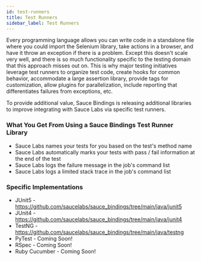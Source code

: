 ```yaml
---
id: test-runners
title: Test Runners
sidebar_label: Test Runners
---
```


Every programming language allows you can write code in a standalone file where you could import the
Selenium library, take actions in a browser, and have it throw an exception if there is a problem. 
Except this doesn't scale very well, and there is so much functionality specific to the testing domain 
that this approach misses out on. 
This is why major testing initiatives leverage test runners to organize test code, create hooks for common behavior,
accommodate a large assertion library, provide tags for customization, 
allow plugins for parallelization, include reporting that differentiates failures from exceptions, etc.

To provide additional value, Sauce Bindings is releasing additional libraries to improve integrating with
Sauce Labs via specific test runners. 

### What You Get From Using a Sauce Bindings Test Runner Library
* Sauce Labs names your tests for you based on the test's method name
* Sauce Labs automatically marks your tests with pass / fail information at the end of the test
* Sauce Labs logs the failure message in the job's command list
* Sauce Labs logs a limited stack trace in the job's command list

### Specific Implementations
* JUnit5 - https://github.com/saucelabs/sauce_bindings/tree/main/java/junit5
* JUnit4 - https://github.com/saucelabs/sauce_bindings/tree/main/java/junit4
* TestNG - https://github.com/saucelabs/sauce_bindings/tree/main/java/testng
* PyTest - Coming Soon!
* RSpec - Coming Soon!
* Ruby Cucumber - Coming Soon!
